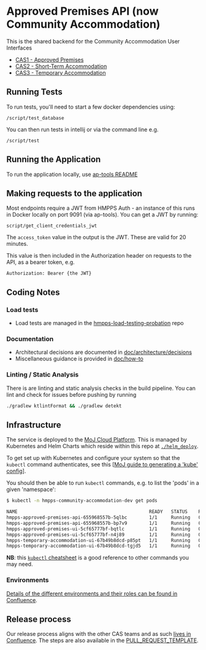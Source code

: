# Approved Premises API (now Community Accommodation)

This is the shared backend for the Community Accommodation User Interfaces

- [CAS1 - Approved Premises](https://github.com/ministryofjustice/hmpps-approved-premises-ui)
- [CAS2 - Short-Term Accommodation](https://github.com/ministryofjustice/hmpps-community-accommodation-tier-2-ui)
- [CAS3 - Temporary Accommodation ](https://github.com/ministryofjustice/hmpps-temporary-accommodation-ui)

## Running Tests

To run tests, you'll need to start a few docker dependencies using:

```shell
/script/test_database
```

You can then run tests in intellij or via the command line e.g.

```shell
/script/test
```

## Running the Application

To run the application locally, use [ap-tools README](https://github.com/ministryofjustice/hmpps-approved-premises-tools/blob/main/README.md)

## Making requests to the application

Most endpoints require a JWT from HMPPS Auth - an instance of this runs in Docker locally on port 9091 (via ap-tools). You can get a JWT by running:

```
script/get_client_credentials_jwt
```

The `access_token` value in the output is the JWT.  These are valid for 20 minutes.

This value is then included in the Authorization header on requests to the API, as a bearer token, e.g.

```
Authorization: Bearer {the JWT}
```

## Coding Notes

### Load tests

* Load tests are managed in the [hmpps-load-testing-probation](https://github.com/ministryofjustice/hmpps-load-testing-probation) repo

### Documentation

* Architectural decisions are documented in [doc/architecture/decisions](doc/architecture/decisions)
* Miscellaneous guidance is provided in [doc/how-to](doc/how-to)

### Linting / Static Analysis

There is are linting and static analysis checks in the build pipeline. You can lint and check for issues before pushing by running

```bash
./gradlew ktlintFormat && ./gradlew detekt
```

## Infrastructure

The service is deployed to the [MoJ Cloud Platform](https://user-guide.cloud-platform.service.justice.gov.uk). This is 
managed by Kubernetes and Helm Charts which reside within this repo at [`./helm_deploy`](./helm_deploy/approved-premises-api/).

To get set up with Kubernetes and configure your system so that the `kubectl` command authenticates, see this 
[[MoJ guide to generating a 'kube' config](https://user-guide.cloud-platform.service.justice.gov.uk/documentation/getting-started/kubectl-config.html#generating-a-kubeconfig-file)].

You should then be able to run `kubectl` commands, e.g. to list the 'pods' in a given 'namespace':

```bash
$ kubectl -n hmpps-community-accommodation-dev get pods

NAME                                                READY   STATUS    RESTARTS   AGE
hmpps-approved-premises-api-655968557b-5qlbc        1/1     Running   0          83m
hmpps-approved-premises-api-655968557b-bp7v9        1/1     Running   0          83m
hmpps-approved-premises-ui-5cf65777bf-bqtlc         1/1     Running   0          74m
hmpps-approved-premises-ui-5cf65777bf-n4j89         1/1     Running   0          74m
hmpps-temporary-accommodation-ui-67b49b8dcd-p85pt   1/1     Running   0          125m
hmpps-temporary-accommodation-ui-67b49b8dcd-tgjd5   1/1     Running   0          125m
```
**NB**: this [`kubectl` cheatsheet](https://kubernetes.io/docs/reference/kubectl/cheatsheet/) is a good reference to 
other commands you may need.

### Environments

[Details of the different environments and their roles can be found in
Confluence](https://dsdmoj.atlassian.net/wiki/spaces/AP/pages/4330226204/Environments).

## Release process

Our release process aligns with the other CAS teams and as such [lives in Confluence](https://dsdmoj.atlassian.net/wiki/spaces/AP/pages/4247847062/Release+process). The steps are also available in the [PULL_REQUEST_TEMPLATE](/.github/PULL_REQUEST_TEMPLATE.md#release-checklist).

